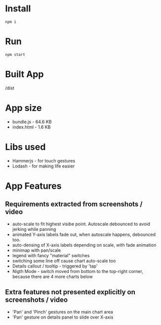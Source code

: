 # Install
`npm i`

# Run
`npm start`

# Built App

/dist

# App size

- bundle.js - 64.6 KB
- index.html - 1.6 KB

# Libs used
- Hammerjs  - for touch gestures
- Lodash    - for making life easier

# App Features

## Requirements extracted from screenshots / video

- auto-scale to fit highest visibe point. Autoscale debounced to avoid jerking while panning
- animated Y-axis labels fade out, when autoscale happens, debounced too.
- auto-densing of X-axis labels depending on scale, with fade animation
- minimap with pan/scale
- legend with fancy "material" switches
- switching some line off cause chart auto-scale too
- Details callout / tooltip - triggered by 'tap'
- Nigth Mode - switch moved from bottom to the top-right corner, because there are 4 more charts below


## Extra features not presented explicitly on screenshots / video

- 'Pan' and 'Pinch' gestures on the main chart area
- 'Pan' gesture on details panel to slide over X-axis
